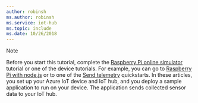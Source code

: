 ```yaml
---
author: robinsh
ms.author: robinsh
ms.service: iot-hub
ms.topic: include
ms.date: 10/26/2018
---
```

> [!NOTE]
> Before you start this tutorial, complete the [Raspberry Pi online simulator](../articles/iot-hub/iot-hub-raspberry-pi-web-simulator-get-started.md) tutorial or one of the device tutorials. For example, you can go to [Raspberry Pi with node.js](../articles/iot-hub/iot-hub-raspberry-pi-kit-node-get-started.md) or to one of the [Send telemetry](../articles/iot-hub/quickstart-send-telemetry-dotnet.md) quickstarts. In these articles, you set up your Azure IoT device and IoT hub, and you deploy a sample application to run on your device. The application sends collected sensor data to your IoT hub.
